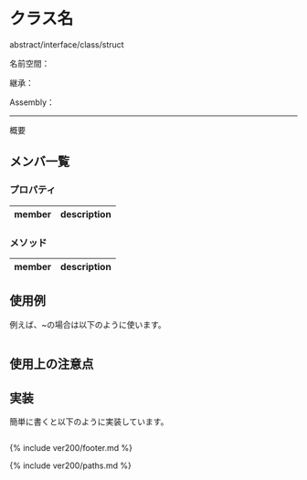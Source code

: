 # クラス名

abstract/interface/class/struct

名前空間：

継承：

Assembly：

---

概要

## メンバ一覧

### プロパティ

|member|description|
|-|-|

### メソッド

|member|description|
|-|-|

## 使用例

例えば、~の場合は以下のように使います。

```cs
```

## 使用上の注意点

## 実装

簡単に書くと以下のように実装しています。

```cs
```

<!--- footer --->

{% include ver200/footer.md %}

<!--- 参照 --->

{% include ver200/paths.md %}
